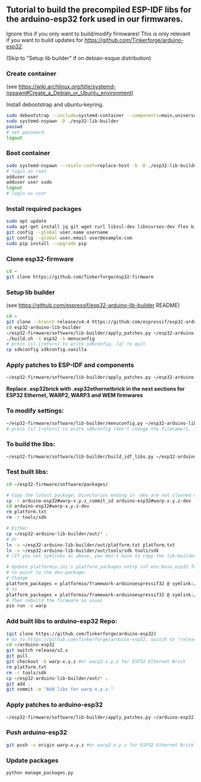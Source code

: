 ## Tutorial to build the precompiled ESP-IDF libs for the arduino-esp32 fork used in our firmwares.

Ignore this if you only want to build/modify firmwares!
This is only relevant if you want to build updates for https://github.com/Tinkerforge/arduino-esp32.

(Skip to "Setup lib builder" if on debian-esque distribution)

### Create container
(see https://wiki.archlinux.org/title/systemd-nspawn#Create_a_Debian_or_Ubuntu_environment)

Install debootstrap and ubuntu-keyring.
```bash
sudo debootstrap --include=systemd-container --components=main,universe jammy esp32-lib-builder http://archive.ubuntu.com/ubuntu
sudo systemd-nspawn -D ./esp32-lib-builder
passwd
# set password
logout
```
### Boot container

```bash
sudo systemd-nspawn --resolv-conf=replace-host -b -D ./esp32-lib-builder
# login as root
adduser user
adduser user sudo
logout
# login as user
```

### Install required packages

```bash
sudo apt update
sudo apt-get install jq git wget curl libssl-dev libncurses-dev flex bison gperf python3 python-is-python3 python3-pip python3-setuptools python3-serial python3-click python3-cryptography python3-future python3-pyparsing python3-pyelftools cmake ninja-build ccache python3-venv libffi-dev libssl-dev dfu-util libusb-1.0-0
git config --global user.name username
git config --global user.email user@example.com
sudo pip install --upgrade pip
```

### Clone esp32-firmware

```bash
cd ~
git clone https://github.com/Tinkerforge/esp32-firmware
```

### Setup lib builder
(see https://github.com/espressif/esp32-arduino-lib-builder README)

```bash
cd ~
git clone --branch release/v4.4 https://github.com/espressif/esp32-arduino-lib-builder
cd esp32-arduino-lib-builder
~/esp32-firmware/software/lib-builder/apply_patches.py ~/esp32-arduino-lib-builder ~/esp32-firmware/software/patches/lib-builder-pre
./build.sh -t esp32 -b menuconfig
# press [s] [return] to write sdkconfig, [q] to quit
cp sdkconfig sdkconfig.vanilla
```

### Apply patches to ESP-IDF and components

```bash
~/esp32-firmware/software/lib-builder/apply_patches.py ~/esp32-arduino-lib-builder ~/esp32-firmware/software/patches/lib-builder
```

**Replace .esp32brick with .esp32ethernetbrick in the next sections for ESP32 Ethernet, WARP2, WARP3 and WEM firmwares**

### To modify settings:

```bash
~/esp32-firmware/software/lib-builder/menuconfig.py ~/esp32-arduino-lib-builder ~/esp32-firmware/software/lib-builder/defconfig.esp32brick
# press [s] [return] to write sdkconfig (don't change the filename!), ~/esp32-firmware/software/lib-builder/defconfig.esp32brick will be updated automatically
```


### To build the libs:

```bash
~/esp32-firmware/software/lib-builder/build_idf_libs.py ~/esp32-arduino-lib-builder ~/esp32-firmware/software/lib-builder/defconfig.esp32brick
```

### Test built libs:

```bash
cd ~/esp32-firmware/software/packages/

# Copy the latest package; Directories ending in -dev are not cleaned up by the firmware build scripts. Remember to use warp2-x.y.z if building WARP2, WARP3 or WEM firmwares (i.e. something that runs on an ESP with ethernet and PSRAM)
cp -r arduino-esp32#warp-x.y.z_commit_id arduino-esp32#warp-x.y.z-dev
cd arduino-esp32#warp-x.y.z-dev
rm platform.txt
rm -r tools/sdk

# Either
cp ~/esp32-arduino-lib-builder/out/* .
# Or
ln -s ~/esp32-arduino-lib-builder/out/platform.txt platform.txt
ln -s ~/esp32-arduino-lib-builder/out/tools/sdk tools/sdk
# (If you set symlinks as above, you don't have to copy the lib-builder's output every time you recompile)

# Update platformio.ini's platform_packages entry (of env:base_esp32 for WARP1, env.base_esp32_ethernet for WARP2/3/WEM)
# to point to the dev-package:
# Change
platform_packages = platformio/framework-arduinoespressif32 @ symlink://packages/arduino-esp32#warp-x.y.z_commit_id
# to
platform_packages = platformio/framework-arduinoespressif32 @ symlink://packages/arduino-esp32#warp-x.y.z-dev
# Then rebuild the firmware as usual
pio run -e warp
```


### Add built libs to arduino-esp32 Repo:

```bash
(git clone https://github.com/Tinkerforge/arduino-esp32)
# Go to https://github.com/Tinkerforge/arduino-esp32, switch to "release/v2.x" and click "sync fork" (so that our "release/v2.x" == espressif's "release/v2.x")
cd ~/arduino-esp32
git switch release/v2.x
git pull
git checkout -b warp-x.y.z #or warp2-x.y.z for ESP32 Ethernet Brick
rm platform.txt
rm -r tools/sdk
cp ~/esp32-arduino-lib-builder/out/* .
git add .
git commit -m "Add libs for warp-x.y.z."
```

### Apply patches to arduino-esp32

```bash
~/esp32-firmware/software/lib-builder/apply_patches.py ~/arduino-esp32 ../patches/arduino-esp32
```

### Push arduino-esp32

```bash
git push -u origin warp-x.y.z #or warp2-x.y.z for ESP32 Ethernet Brick)
```

### Update packages

```bash
python manage_packages.py
```
